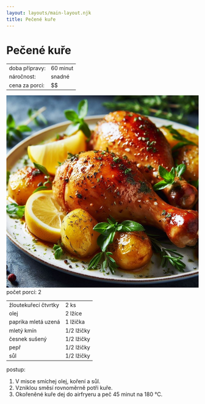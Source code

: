 ```yaml
---
layout: layouts/main-layout.njk
title: Pečené kuře
---
```


<div class="recipe">

<div class="recipe__title">

# Pečené kuře

</div>

<div class="recipe__preparation-overview">
    <table>
    <tr>
        <td>doba přípravy:</td>
        <td>60 minut</td>
    </tr>
    <tr>
        <td>náročnost:</td>
        <td>snadné</td>
    </tr>
    <tr>
        <td>cena za porci:</td>
        <td>$$</td>
    </tr>
    </table>
</div>

<img class="recipe__photo" src="/images/kure-pecene.jpg" alt="Kuře pečené">

<div class="recipe__portions">
počet porcí: 2 
</div>


<div class="recipe__ingredients">
    <table>
    <tr>
        <td>žloutekuřecí čtvrtky</td>
        <td>2 ks</td>
    </tr>
    <tr>
        <td>olej</td>
        <td>2 lžíce</td>
    </tr>
    <tr>
        <td>paprika mletá uzená</td>
        <td>1 lžička</td>
    </tr>
    <tr>
        <td>mletý kmín</td>
        <td>1/2 lžičky</td>
    </tr>
    <tr>
        <td>česnek sušený</td>
        <td>1/2 lžičky</td>
    </tr>
    <tr>
        <td>pepř</td>
        <td>1/2 lžičky</td>
    </tr>
    <tr>
        <td>sůl</td>
        <td>1/2 lžičky</td>
    </tr>
    </table>
</div>

<div class="recipe__howto">

postup:
1. V misce smíchej olej, koření a sůl.
2. Vzniklou směsí rovnoměrně potři kuře.
3. Okořeněné kuře dej do airfryeru a peč 45 minut na 180 °C.


</div>

</div>